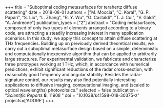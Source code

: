 +++
title = "Suboptimal coding metasurfaces for terahertz diffuse scattering"
date = 2018-08-01
authors = ["M. Moccia", "C. Koral", "G. P. Papari", "S. Liu", "L. Zhang", "R. Y. Wu", "G. Castaldi", "T. J. Cui", "V. Galdi", "A. Andreone"]
publication_types = ["2"]
abstract = "Coding metasurfaces, composed of only two types of elements arranged according to a binary code, are attracting a steadily increasing interest in many application scenarios. In this study, we apply this concept to attain diffuse scattering at THz frequencies. Building up on previously derived theoretical results, we carry out a suboptimal metasurface design based on a simple, deterministic and computationally inexpensive algorithm that can be applied to arbitrarily large structures. For experimental validation, we fabricate and characterize three prototypes working at 1 THz, which, in accordance with numerical predictions, exhibit significant reductions of the radar cross-section, with reasonably good frequency and angular stability. Besides the radar-signature control, our results may also find potentially interesting applications to diffusive imaging, computational imaging, and (scaled to optical wavelengths) photovoltaics."
selected = false
publication = "*Scientific Reports* **8**, 11908 "
doi = "10.1038/s41598-018-30375-z"
projects=['ADORE']
+++
